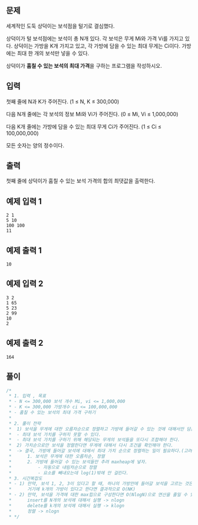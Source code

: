 ## 문제

세계적인 도둑 상덕이는 보석점을 털기로 결심했다.

상덕이가 털 보석점에는 보석이 총 N개 있다. 각 보석은 무게 Mi와 가격 Vi를 가지고 있다. 상덕이는 가방을 K개 가지고 있고, 각 가방에 담을 수 있는 최대 무게는 Ci이다. 가방에는 최대 한 개의 보석만 넣을 수 있다.

상덕이가 **훔칠 수 있는 보석의 최대 가격**을 구하는 프로그램을 작성하시오.

## 입력

첫째 줄에 N과 K가 주어진다. (1 ≤ N, K ≤ 300,000)

다음 N개 줄에는 각 보석의 정보 Mi와 Vi가 주어진다. (0 ≤ Mi, Vi ≤ 1,000,000)

다음 K개 줄에는 가방에 담을 수 있는 최대 무게 Ci가 주어진다. (1 ≤ Ci ≤ 100,000,000)

모든 숫자는 양의 정수이다.

## 출력

첫째 줄에 상덕이가 훔칠 수 있는 보석 가격의 합의 최댓값을 출력한다.

## 예제 입력 1

```
2 1
5 10
100 100
11

```

## 예제 출력 1

```
10

```

## 예제 입력 2

```
3 2
1 65
5 23
2 99
10
2

```

## 예제 출력 2

```
164
```

## 풀이

```java
/*
 * 1. 입력 , 목표
 * - N <= 300,000 보석 개수 Mi, vi <= 1,000,000
 * - K <= 300,000 가방개수 ci <= 100,000,000
 * - 훔칠 수 있는 보석의 최대 가격 구하기
 * 
 * 2. 풀이 전략
 *  1) 보석을 무게에 대한 오름차순으로 정렬하고 가방에 들어갈 수 있는 것에 대해서만 담는다면
 *  - 최대 보석 가치를 구하지 못할 수 있다.
 *  - 최대 보석 가치를 구하기 위해 해당되는 무게의 보석들을 또다시 조합해야 한다.
 *  2) 가치순으로만 보석을 정렬한다면 무게에 대해서 다시 조건을 확인해야 한다.
 *  -> 결국, 가방에 들어갈 보석에 대해서 최대 가치 순으로 정렬하는 일이 필요하다.(고려해야 될 사항을 보석 가치 하나로 줄이기 위해 해당되는 무게의 보석만 추린다)
 *  	1. 보석은 무게에 대한 오름차순, 정렬
 *  	2. 가방에 들어갈 수 있는 보석들만 추려 maxheap에 넣자.
 *  		- 자동으로 내림차순으로 정렬
 *  		- 요소를 빼내오는데 log(1)밖에 안 걸린다.
 * 3. 시간복잡도
 * - 1) 만약, 보석 1, 2, 3이 있다고 할 때, 하나의 가방안에 들어갈 보석을 고르는 것은 O(N)
 *      거기에 k개의 가방이 있다고 한다면 결과적으로 O(NK)
 * - 2) 만약, 보석을 가격에 대한 max힙으로 구성한다면 O(NlogN)으로 연산을 줄일 수 있다.
 *      insert를 N개의 보석에 대해서 실행 -> nlogn
 *      delete를 k개의 보석에 대해서 실행 -> klogn
 *      정렬 -> nlogn
 * */
```
